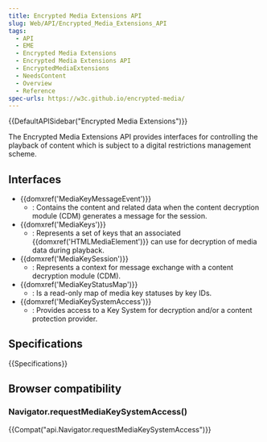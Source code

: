```yaml
---
title: Encrypted Media Extensions API
slug: Web/API/Encrypted_Media_Extensions_API
tags:
  - API
  - EME
  - Encrypted Media Extensions
  - Encrypted Media Extensions API
  - EncryptedMediaExtensions
  - NeedsContent
  - Overview
  - Reference
spec-urls: https://w3c.github.io/encrypted-media/
---
```

{{DefaultAPISidebar("Encrypted Media Extensions")}}

The Encrypted Media Extensions API provides interfaces for controlling the playback of content which is subject to a digital restrictions management scheme.

## Interfaces

- {{domxref('MediaKeyMessageEvent')}}
  - : Contains the content and related data when the content decryption module (CDM) generates a message for the session.
- {{domxref('MediaKeys')}}
  - : Represents a set of keys that an associated {{domxref('HTMLMediaElement')}} can use for decryption of media data during playback.
- {{domxref('MediaKeySession')}}
  - : Represents a context for message exchange with a content decryption module (CDM).
- {{domxref('MediaKeyStatusMap')}}
  - : Is a read-only map of media key statuses by key IDs.
- {{domxref('MediaKeySystemAccess')}}
  - : Provides access to a Key System for decryption and/or a content protection provider.

## Specifications

{{Specifications}}

## Browser compatibility

### Navigator.requestMediaKeySystemAccess()

{{Compat("api.Navigator.requestMediaKeySystemAccess")}}
